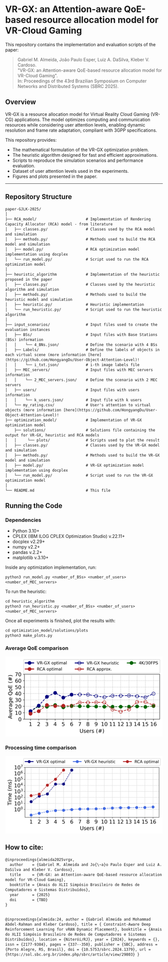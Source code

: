 # VR-GX: an Attention-aware QoE-based resource allocation model for VR-Cloud Gaming

This repository contains the implementation and evaluation scripts of the paper:

> Gabriel M. Almeida, João Paulo Esper, Luiz A. DaSilva, Kleber V. Cardoso.  
> "VR-GX: an Attention-aware QoE-based resource allocation model for VR-Cloud Gaming".  
> In: Proceedings of the 43rd Brazilian Symposium on Computer Networks and Distributed Systems (SBRC 2025).

## Overview

VR-GX is a resource allocation model for Virtual Reality Cloud Gaming (VR-CG) applications. The model optimizes computing and communication resources while considering user attention levels, enabling dynamic resolution and frame rate adaptation, compliant with 3GPP specifications.

This repository provides:

- The mathematical formulation of the VR-GX optimization problem.
- The heuristic algorithm designed for fast and efficient approximations.
- Scripts to reproduce the simulation scenarios and performance evaluation.
- Dataset of user attention levels used in the experiments.
- Figures and plots presented in the paper.

---

## Repository Structure

```
paper-GJLK-2025/
│
├── RCA_model/                      # Implementation of Rendering Capacity Allocator (RCA) model - from literature
│   ├── classes.py/                 # Classes used by the RCA model and simulation
│   ├── methods.py/                 # Methods used to build the RCA model and simulation
│   ├── model.py/                   # RCA optimization model implementation using docplex
│   └── run_model.py/               # Script used to run the RCA optimization model
│
├── heuristic_algorithm             # Implementation of the heuristic proposed in the paper
│   ├── classes.py/                 # Classes used by the heuristic algorithm and simulation
│   ├── methods.py/                 # Methods used to build the heuristic model and simulation
│   ├── heuristic.py/               # Heuristic implementation
│   └── run_heuristic.py/           # Script used to run the heuristic algorithm
│
├── input_scenarios/                # Input files used to create the evaluation instances
│   ├── BSs/                        # Input files with Base Stations (BSs) information
│   │    └── 4_BNs.json/            # Define the scenario with 4 BSs
│   ├── Labels/                     # Define the labels of objects in each virtual scene (more information [here](https://github.com/HongyangDu/User-Object-Attention-Level)!
│   │    └── i_txt.json/            # i-th image labels file
│   ├── MEC_servers/                # Input files with MEC servers information
│   │    └── 2_MEC_servers.json/    # Define the scenario with 2 MEC servers
│   ├── users/                      # Input files with users information
│   │    └── k_users.json/          # Input file with k users
│   └── my_rating.csv/              # User's attention to virtual objects (more information [here](https://github.com/HongyangDu/User-Object-Attention-Level)!
├── optimization_model/             # Implementation of VR-GX optimization model
    ├── solutions/                  # Solutions file containing the output for VR-GX, heuristic and RCA models
│   │     └── plots/                # Scripts used to plot the result
│   ├── classes.py/                 # Classes used by the VR-GX model and simulation
│   ├── methods.py/                 # Methods used to build the VR-GX model and simulation
│   ├── model.py/                   # VR-GX optimization model implementation using docplex
│   └── run_model.py/               # Script used to run the VR-GX optimization model
│
└── README.md                       # This file
```

## Running the Code

### Dependencies

- Python 3.10+
- CPLEX (IBM ILOG CPLEX Optimization Studio) v.22.11+
- docplex v2.29+
- numpy v2.2+
- pandas v.2.2+
- matplotlib v.3.10+

Inside any optimization implementation, run:

```
python3 run_model.py <number_of_BSs> <number_of_users> <number_of_MEC_servers>
```

To run the heuristic:

```
cd heuristic_algorithm
python3 run_heuristic.py <number_of_BSs> <number_of_users> <number_of_MEC_servers>
```

Once all experiments is finished, plot the results with:

```
cd optimization_model/solutions/plots
python3 make_plots.py

```

### Average QoE comparison

![Total QoE](optimization_model/solutions/plots/average_QoE.png)

### Processing time comparison

![Average QoE](optimization_model/solutions/plots/comparing_users_time.png)

## How to cite:
```
@inproceedings{almeida2025vrgx,
  author    = {Gabriel M. Almeida and Jo{\~a}o Paulo Esper and Luiz A. DaSilva and Kleber V. Cardoso},
  title     = {VR-GX: an Attention-aware QoE-based resource allocation model for VR-Cloud Gaming},
  booktitle = {Anais do XLII Simpósio Brasileiro de Redes de Computadores e Sistemas Distribuídos},
  year      = {2025}
  doi       = {TBD}
}
```
```

@inproceedings{almeida:24, author = {Gabriel Almeida and Mohammad Abdel-Rahman and Kleber Cardoso}, title = { Constraint-Aware Deep Reinforcement Learning for vRAN Dynamic Placement}, booktitle = {Anais do XLII Simpósio Brasileiro de Redes de Computadores e Sistemas Distribuídos}, location = {Niterói/RJ}, year = {2024}, keywords = {}, issn = {2177-9384}, pages = {337--350}, publisher = {SBC}, address = {Porto Alegre, RS, Brasil}, doi = {10.5753/sbrc.2024.1379}, url = {https://sol.sbc.org.br/index.php/sbrc/article/view/29803} }
